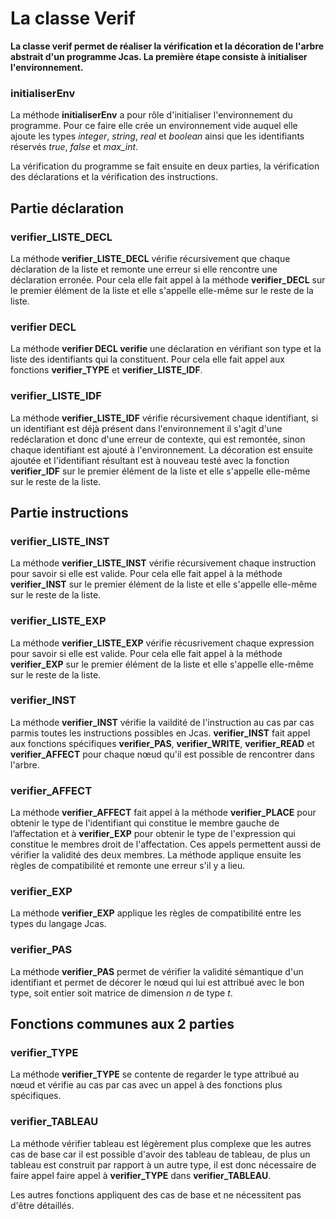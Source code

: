 ﻿# La classe Verif

__La classe verif permet de réaliser la vérification et la décoration de l'arbre abstrait d'un programme Jcas.
La première étape consiste à initialiser l'environnement.__

### initialiserEnv
La méthode __initialiserEnv__ a pour rôle d'initialiser l'environnement du programme.
Pour ce faire elle crée un environnement vide auquel elle ajoute les types _integer_, _string_, _real_ et _boolean_ ainsi que les identifiants réservés _true_, _false_ et _max_int_.

La vérification du programme se fait ensuite en deux parties, la vérification des déclarations et la vérification des instructions.


## Partie déclaration


### verifier_LISTE_DECL
La méthode __verifier_LISTE_DECL__ vérifie récursivement que chaque déclaration de la liste et remonte une erreur si elle rencontre une déclaration erronée. Pour cela elle fait appel à la méthode __verifier_DECL__ sur le premier élément de la liste et elle s'appelle elle-même sur le reste de la liste.


### verifier DECL
La méthode __verifier DECL verifie__ une déclaration en vérifiant son type et la liste des identifiants qui la constituent. Pour cela elle fait appel aux fonctions __verifier_TYPE__ et __verifier_LISTE_IDF__.


### verifier_LISTE_IDF
La méthode __verifier_LISTE_IDF__ vérifie récursivement chaque identifiant, si un identifiant est déjà présent dans l'environnement il s'agit d'une redéclaration et donc d'une erreur de contexte, qui est remontée, sinon chaque identifiant est ajouté à l'environnement. La décoration est ensuite ajoutée et l'identifiant résultant est à nouveau testé avec la fonction __verifier_IDF__ sur le premier élément de la liste et elle s'appelle elle-même sur le reste de la liste.


## Partie instructions


### verifier_LISTE_INST
La méthode __verifier_LISTE_INST__ vérifie récursivement chaque instruction pour savoir si elle est valide. Pour cela elle fait appel à la méthode __verifier_INST__ sur le premier élément de la liste et elle s'appelle elle-même sur le reste de la liste.


### verifier_LISTE_EXP
La méthode __verifier_LISTE_EXP__ vérifie récusrivement chaque expression pour savoir si elle est valide. Pour cela elle fait appel à la méthode __verifier_EXP__ sur le premier élément de la liste et elle s'appelle elle-même sur le reste de la liste.


### verifier_INST
La méthode __verifier_INST__ vérifie la vaildité de l'instruction au cas par cas parmis toutes les instructions possibles en Jcas. __verifier_INST__ fait appel aux fonctions spécifiques __verifier_PAS__, __verifier_WRITE__, __verifier_READ__ et __verifier_AFFECT__ pour chaque nœud qu'il est possible de rencontrer dans l'arbre.


### verifier_AFFECT
La méthode __verifier_AFFECT__ fait appel à la méthode __verifier_PLACE__ pour obtenir le type de l'identifiant qui constitue le membre gauche de l’affectation et à __verifier_EXP__ pour obtenir le type de l'expression qui constitue le membres droit de l'affectation. Ces appels permettent aussi de vérifier la validité des deux membres. La méthode applique ensuite les règles de compatibilité et remonte une erreur s'il y a lieu.


### verifier_EXP
La méthode __verifier_EXP__ applique les règles de compatibilité entre les types du langage Jcas.


### verifier_PAS
La méthode __verifier_PAS__ permet de vérifier la validité sémantique d'un identifiant et permet de décorer le nœud qui lui est attribué avec le bon type, soit entier soit matrice de dimension _n_ de type _t_.


## Fonctions communes aux 2 parties


### verifier_TYPE
La méthode __verifier_TYPE__ se contente de regarder le type attribué au nœud et vérifie au cas par cas avec un appel à des fonctions plus spécifiques.


### verifier_TABLEAU
La méthode vérifier tableau est légèrement plus complexe que les autres cas de base car il est possible d'avoir des tableau de tableau, de plus un tableau est construit par rapport à un autre type, il est donc nécessaire de faire appel faire appel à __verifier_TYPE__ dans __verifier_TABLEAU__.


Les autres fonctions appliquent des cas de base et ne nécessitent pas d'être détaillés.
